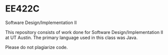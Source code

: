 # EE422C
Software Design/Implementation II

This repository consists of work done for Software Design/Implementation II at UT Austin. The primary language used in this class was Java.

Please do not plagiarize code.
